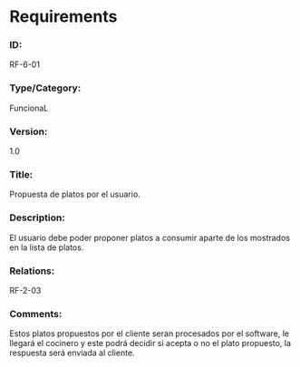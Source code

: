 # Requirements

### ID: 
RF-6-01

### Type/Category:
FuncionaL

### Version:
1.0

### Title: 
Propuesta de platos por el usuario.

### Description: 
El usuario debe poder proponer platos a consumir aparte de los mostrados en la lista de platos.

### Relations: 
RF-2-03

### Comments: 
Estos platos propuestos por el cliente seran procesados por el software, le llegará el cocinero y este podrá decidir si acepta o no el plato propuesto, la respuesta será enviada al cliente.
